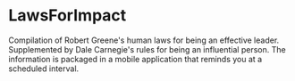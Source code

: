 # LawsForImpact
Compilation of Robert Greene's human laws for being an effective leader. Supplemented by Dale Carnegie's rules for being an influential person. The information is packaged in a mobile application that reminds you at a scheduled interval.
